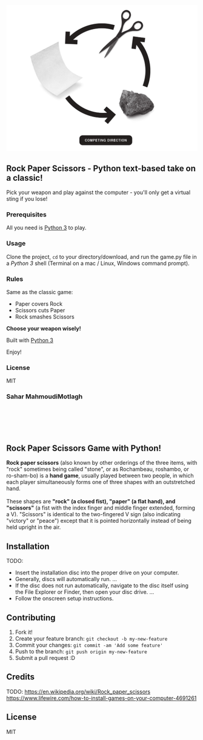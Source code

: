 

![rps game](rps_01.jpg "rps game")

## Rock Paper Scissors - Python text-based take on a classic!

Pick your weapon and play against the computer - you'll only get a virtual sting if you lose!

### Prerequisites

All you need is <a href="https://www.python.org/">Python 3</a>  to play.

### Usage
Clone the project, <code>cd</code> to your directory/download, and run the game.py file in a <em>Python 3</em> shell (Terminal on a mac / Linux, Windows command prompt).

### Rules
Same as the classic game:

+ Paper covers Rock  
+ Scissors cuts Paper  
+ Rock smashes Scissors

**Choose your weapon wisely!**

Built with <a href="https://www.python.org/doc/">Python 3</a>

Enjoy!

### License 
MIT

### Sahar MahmoudiMotlagh
<br></br>
<br></br>

## Rock Paper Scissors Game with Python!

**Rock paper scissors** (also known by other orderings of the three items, with "rock" sometimes being called "stone", or as Rochambeau, roshambo, or ro-sham-bo) is a **hand game**, usually played between two people, in which each player simultaneously forms one of three shapes with an outstretched hand.
<br><br>
 These shapes are **"rock" (a closed fist), "paper" (a flat hand), and "scissors"** (a fist with the index finger and middle finger extended, forming a V). "Scissors" is identical to the two-fingered V sign (also indicating "victory" or "peace") except that it is pointed horizontally instead of being held upright in the air.

## Installation

TODO: 
+ Insert the installation disc into the proper drive on your computer.
+ Generally, discs will automatically run. ...
+ If the disc does not run automatically, navigate to the disc itself using the File Explorer or Finder, then open your disc drive. ...
+ Follow the onscreen setup instructions.


## Contributing

1. Fork it!
2. Create your feature branch: `git checkout -b my-new-feature`
3. Commit your changes: `git commit -am 'Add some feature'`
4. Push to the branch: `git push origin my-new-feature`
5. Submit a pull request :D


## Credits

TODO:
https://en.wikipedia.org/wiki/Rock_paper_scissors
https://www.lifewire.com/how-to-install-games-on-your-computer-4691261

## License

MIT

